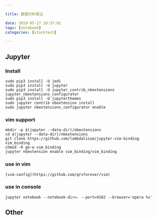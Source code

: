 ```yaml
---

title: 数据分析笔记

date: 2019-05-17 20:37:01
tags: [notebook]
categories: [stocktech]

---
```


## Jupyter

### Install

    sudo pip3 install -U jedi
    sudo pip3 install -U jupyter
    sudo pip3 install -U jupyter_contrib_nbextensions jupyter_nbextensions_configurator
    sudo pip3 install -U jupyterthemes
    sudo jupyter contrib nbextension install
    sudo jupyter nbextensions_configurator enable


### vim support

    mkdir -p $(jupyter --data-dir)/nbextensions
    cd $(jupyter --data-dir)/nbextensions
    git clone https://github.com/lambdalisue/jupyter-vim-binding vim_binding
    chmod -R go-w vim_binding
    jupyter nbextension enable vim_binding/vim_binding


### use in vim

    [vim-config](https://github.com/qrsforever/vim)


### use in console

    jupyter notebook --notebook-dir=. --port=9182 --browser='opera %s'


## Other

